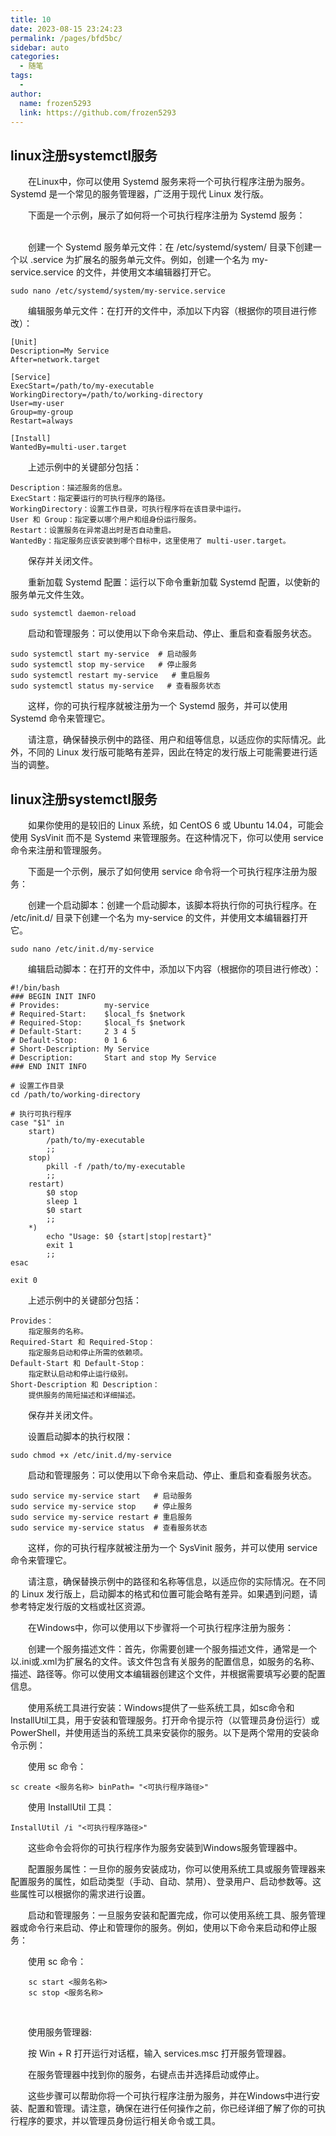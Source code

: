 ```yaml
---
title: 10
date: 2023-08-15 23:24:23
permalink: /pages/bfd5bc/
sidebar: auto
categories:
  - 随笔
tags:
  - 
author: 
  name: frozen5293
  link: https://github.com/frozen5293
---
```



<style>
    p {
        text-indent:2em;
    }
</style>

## linux注册systemctl服务

在Linux中，你可以使用 Systemd 服务来将一个可执行程序注册为服务。Systemd 是一个常见的服务管理器，广泛用于现代 Linux 发行版。

下面是一个示例，展示了如何将一个可执行程序注册为 Systemd 服务：</br></br>

创建一个 Systemd 服务单元文件：在 /etc/systemd/system/ 目录下创建一个以 .service 为扩展名的服务单元文件。例如，创建一个名为 my-service.service 的文件，并使用文本编辑器打开它。

```shell
sudo nano /etc/systemd/system/my-service.service
```

编辑服务单元文件：在打开的文件中，添加以下内容（根据你的项目进行修改）：


```plaintext
[Unit]
Description=My Service
After=network.target

[Service]
ExecStart=/path/to/my-executable
WorkingDirectory=/path/to/working-directory
User=my-user
Group=my-group
Restart=always

[Install]
WantedBy=multi-user.target
```

上述示例中的关键部分包括：

    Description：描述服务的信息。
    ExecStart：指定要运行的可执行程序的路径。
    WorkingDirectory：设置工作目录，可执行程序将在该目录中运行。
    User 和 Group：指定要以哪个用户和组身份运行服务。
    Restart：设置服务在异常退出时是否自动重启。
    WantedBy：指定服务应该安装到哪个目标中，这里使用了 multi-user.target。

保存并关闭文件。

重新加载 Systemd 配置：运行以下命令重新加载 Systemd 配置，以使新的服务单元文件生效。

```shell
sudo systemctl daemon-reload
```
启动和管理服务：可以使用以下命令来启动、停止、重启和查看服务状态。

```shell
sudo systemctl start my-service  # 启动服务
sudo systemctl stop my-service   # 停止服务
sudo systemctl restart my-service   # 重启服务
sudo systemctl status my-service   # 查看服务状态
```

这样，你的可执行程序就被注册为一个 Systemd 服务，并可以使用 Systemd 命令来管理它。

请注意，确保替换示例中的路径、用户和组等信息，以适应你的实际情况。此外，不同的 Linux 发行版可能略有差异，因此在特定的发行版上可能需要进行适当的调整。


## linux注册systemctl服务

<style>
    p {
        text-indent:2em;
    }
</style>

如果你使用的是较旧的 Linux 系统，如 CentOS 6 或 Ubuntu 14.04，可能会使用 SysVinit 而不是 Systemd 来管理服务。在这种情况下，你可以使用 service 命令来注册和管理服务。

下面是一个示例，展示了如何使用 service 命令将一个可执行程序注册为服务：

创建一个启动脚本：创建一个启动脚本，该脚本将执行你的可执行程序。在 /etc/init.d/ 目录下创建一个名为 my-service 的文件，并使用文本编辑器打开它。

```shell
sudo nano /etc/init.d/my-service
```

编辑启动脚本：在打开的文件中，添加以下内容（根据你的项目进行修改）：

```shell
#!/bin/bash
### BEGIN INIT INFO
# Provides:          my-service
# Required-Start:    $local_fs $network
# Required-Stop:     $local_fs $network
# Default-Start:     2 3 4 5
# Default-Stop:      0 1 6
# Short-Description: My Service
# Description:       Start and stop My Service
### END INIT INFO

# 设置工作目录
cd /path/to/working-directory

# 执行可执行程序
case "$1" in
    start)
        /path/to/my-executable
        ;;
    stop)
        pkill -f /path/to/my-executable
        ;;
    restart)
        $0 stop
        sleep 1
        $0 start
        ;;
    *)
        echo "Usage: $0 {start|stop|restart}"
        exit 1
        ;;
esac

exit 0
```
上述示例中的关键部分包括：

    Provides：
        指定服务的名称。
    Required-Start 和 Required-Stop：
        指定服务启动和停止所需的依赖项。
    Default-Start 和 Default-Stop：
        指定默认启动和停止运行级别。
    Short-Description 和 Description：
        提供服务的简短描述和详细描述。

    

保存并关闭文件。

设置启动脚本的执行权限：

```shell
sudo chmod +x /etc/init.d/my-service
```
启动和管理服务：可以使用以下命令来启动、停止、重启和查看服务状态。

```shell
sudo service my-service start   # 启动服务
sudo service my-service stop    # 停止服务
sudo service my-service restart # 重启服务
sudo service my-service status  # 查看服务状态
```
这样，你的可执行程序就被注册为一个 SysVinit 服务，并可以使用 service 命令来管理它。

请注意，确保替换示例中的路径和名称等信息，以适应你的实际情况。在不同的 Linux 发行版上，启动脚本的格式和位置可能会略有差异。如果遇到问题，请参考特定发行版的文档或社区资源。



<style>
    p {
        text-indent:2em;
    }
</style>

在Windows中，你可以使用以下步骤将一个可执行程序注册为服务：

创建一个服务描述文件：首先，你需要创建一个服务描述文件，通常是一个以.ini或.xml为扩展名的文件。该文件包含有关服务的配置信息，如服务的名称、描述、路径等。你可以使用文本编辑器创建这个文件，并根据需要填写必要的配置信息。

使用系统工具进行安装：Windows提供了一些系统工具，如sc命令和InstallUtil工具，用于安装和管理服务。打开命令提示符（以管理员身份运行）或PowerShell，并使用适当的系统工具来安装你的服务。以下是两个常用的安装命令示例：

使用 sc 命令：


```shell
sc create <服务名称> binPath= "<可执行程序路径>"
```
使用 InstallUtil 工具：

```shell
InstallUtil /i "<可执行程序路径>"
```
这些命令会将你的可执行程序作为服务安装到Windows服务管理器中。

配置服务属性：一旦你的服务安装成功，你可以使用系统工具或服务管理器来配置服务的属性，如启动类型（手动、自动、禁用）、登录用户、启动参数等。这些属性可以根据你的需求进行设置。

启动和管理服务：一旦服务安装和配置完成，你可以使用系统工具、服务管理器或命令行来启动、停止和管理你的服务。例如，使用以下命令来启动和停止服务：

使用 sc 命令：

```shell
    sc start <服务名称>
    sc stop <服务名称>
```

</br>

使用服务管理器:
    
按 Win + R 打开运行对话框，输入 services.msc 打开服务管理器。
    
在服务管理器中找到你的服务，右键点击并选择启动或停止。

这些步骤可以帮助你将一个可执行程序注册为服务，并在Windows中进行安装、配置和管理。请注意，确保在进行任何操作之前，你已经详细了解了你的可执行程序的要求，并以管理员身份运行相关命令或工具。